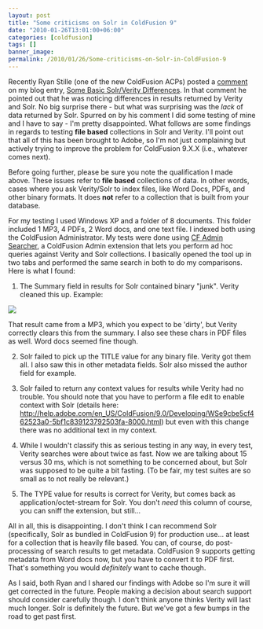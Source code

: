 ```yaml
---
layout: post
title: "Some criticisms on Solr in ColdFusion 9"
date: "2010-01-26T13:01:00+06:00"
categories: [coldfusion]
tags: []
banner_image: 
permalink: /2010/01/26/Some-criticisms-on-Solr-in-ColdFusion-9
---
```


Recently Ryan Stille (one of the new ColdFusion ACPs) posted a <a href="http://www.raymondcamden.com/index.cfm/2009/10/30/Some-basic-SolrVerity-Differences#c9324ABC1-E28B-2975-6C4DBC3334AB2905">comment</a> on my blog entry, <a href="http://www.coldfusionjedi.com/index.cfm/2009/10/30/Some-basic-SolrVerity-Differences">Some Basic Solr/Verity Differences</a>. In that comment he pointed out that he was noticing differences in results returned by Verity and Solr. No big surprise there - but what was surprising was the <i>lack</i> of data returned by Solr. Spurred on by his comment I did some testing of mine and I have to say - I'm pretty disappointed. What follows are some findings in regards to testing <b>file based</b> collections in Solr and Verity. I'll point out that all of this has been brought to Adobe, so I'm not just complaining but actively trying to improve the problem for ColdFusion 9.X.X (i.e., whatever comes next).
<!--more-->
Before going further, please be sure you note the qualification I made above. These issues refer to <b>file based</b> collections of data. In other words, cases where you ask Verity/Solr to index files, like Word Docs, PDFs, and other binary formats. It does <b>not</b> refer to a collection that is built from your database.

For my testing I used Windows XP and a folder of 8 documents. This folder included 1 MP3, 4 PDFs, 2 Word docs, and one text file. I indexed both using the ColdFusion Administrator. My tests were done using <a href="http://cfadminsearcher.riaforge.org/">CF Admin Searcher</a>, a ColdFusion Admin extension that lets you perform ad hoc queries against Verity and Solr collections. I basically opened the tool up in two tabs and performed the same search in both to do my comparisons. Here is what I found:

1) The Summary field in results for Solr contained binary "junk". Verity cleaned this up. Example:

<img src="https://static.raymondcamden.com/images/cfjedi/Screen shot 2010-01-26 at 12.18.33 PM.png" />

That result came from a MP3, which you expect to be 'dirty', but Verity correctly clears this from the summary. I also see these chars in PDF files as well. Word docs seemed fine though.

2) Solr failed to pick up the TITLE value for any binary file. Verity got them all. I also saw this in other metadata fields. Solr also missed the author field for example.

3) Solr failed to return any context values for results while Verity had no trouble. You should note that you have to perform a file edit to enable context with Solr (details here: <a href="http://help.adobe.com/en_US/ColdFusion/9.0/Developing/WSe9cbe5cf462523a0-5bf1c839123792503fa-8000.html">http://help.adobe.com/en_US/ColdFusion/9.0/Developing/WSe9cbe5cf462523a0-5bf1c839123792503fa-8000.html</a>) but even with this change there was no additional text in my context.

4) While I wouldn't classify this as serious testing in any way, in every test, Verity searches were about twice as fast. Now we are talking about 15 versus 30 ms, which is not something to be concerned about, but Solr was supposed to be quite a bit fasting. (To be fair, my test suites are so small as to not really be relevant.)

5) The TYPE value for results is correct for Verity, but comes back as application/octet-stream for Solr. You don't <i>need</i> this column of course, you can sniff the extension, but still...

All in all, this is disappointing. I don't think I can recommend Solr (specifically, Solr as bundled in ColdFusion 9) for production use... at least for a collection that is heavily file based. You can, of course, do post-processing of search results to get metadata. ColdFusion 9 supports getting metadata from Word docs now, but you have to convert it to PDF first. That's something you would <i>definitely</i> want to cache though. 

As I said, both Ryan and I shared our findings with Adobe so I'm sure it will get corrected in the future. People making a decision about search support should consider carefully though. I don't think anyone thinks Verity will last much longer. Solr is definitely the future. But we've got a few bumps in the road to get past first.